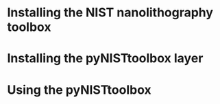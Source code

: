 # Installing the NIST nanolithography toolbox

# Installing the pyNISTtoolbox layer 

#  Using the pyNISTtoolbox 


